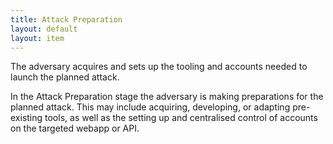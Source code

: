 ```yaml
---
title: Attack Preparation
layout: default
layout: item
---
```


<p>The adversary acquires and sets up the tooling and accounts needed to launch the planned attack.</p>
<p>In the Attack Preparation stage the adversary is making preparations for the planned attack. This may include acquiring, developing, or adapting pre-existing tools, as well as the setting up and centralised control of accounts on the targeted webapp or API.</p>
